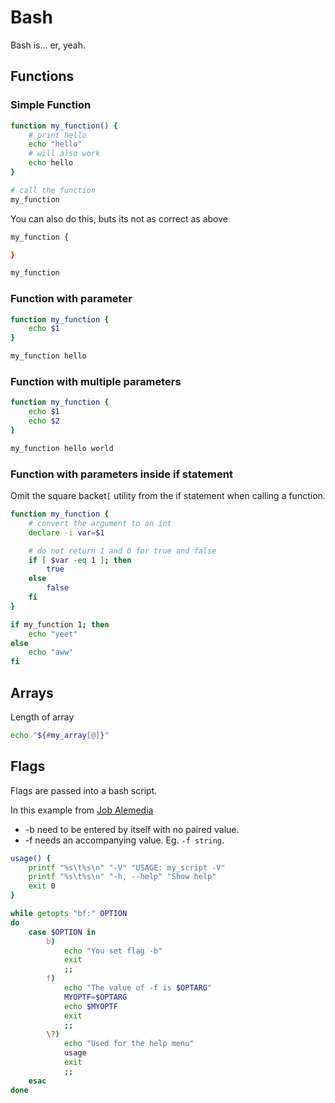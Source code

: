 # Bash

Bash is... er, yeah.

## Functions

### Simple Function

```bash
function my_function() {
	# print hello
	echo "hello"
	# will also work
	echo hello
}

# call the function
my_function
```

You can also do this, buts its not as correct as above

```bash
my_function {

}

my_function
```

### Function with parameter

```bash
function my_function {
	echo $1
}

my_function hello
```

### Function with multiple parameters

```bash
function my_function {
	echo $1
	echo $2
}

my_function hello world
```

### Function with parameters inside if statement

Omit the square backet`[` utility from the if statement when calling a function.

```bash
function my_function {
	# convert the argument to an int
	declare -i var=$1

	# do not return 1 and 0 for true and false
	if [ $var -eq 1 ]; then
		true
	else
		false
	fi
}

if my_function 1; then
	echo "yeet"
else
	echo "aww"
fi
```

## Arrays

Length of array

```bash
echo "${#my_array[@]}"
```

## Flags

Flags are passed into a bash script.

In this example from [Job Alemedia](https://jonalmeida.com/posts/2013/05/26/different-ways-to-implement-flags-in-bash/)

* -b need to be entered by itself with no paired value.
* -f needs an accompanying value. Eg. `-f string`.

```bash
usage() {
	printf "%s\t%s\n" "-V" "USAGE: my_script -V"
	printf "%s\t%s\n" "-h, --help" "Show help"
	exit 0
}

while getopts "bf:" OPTION
do
	case $OPTION in
		b)
			echo "You set flag -b"
			exit
			;;
		f)
			echo "The value of -f is $OPTARG"
			MYOPTF=$OPTARG
			echo $MYOPTF
			exit
			;;
		\?)
			echo "Used for the help menu"
			usage
			exit
			;;
	esac
done
```
